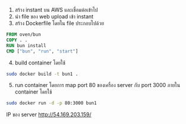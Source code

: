 1. สร้าง instant บน AWS และเชื่อมต่อเข้าไป
2. นำ file ของ web upload เข้า instant
3. สร้าง Dockerfile โดยใน file ประกอบไปด้วย
```Dockerfile
FROM oven/bun
COPY . .
RUN bun install
CMD ["bun", "run", "start"]
```

4. build container โดยใช้
```bash
sudo docker build -t bun1 .
```

5. run container โดยการ map port 80 ของเครื่อง server กับ port 3000 ภายใน container โดยใช้
```bash
sudo docker run -d -p 80:3000 bun1
```

IP ของ server
http://54.169.203.159/


